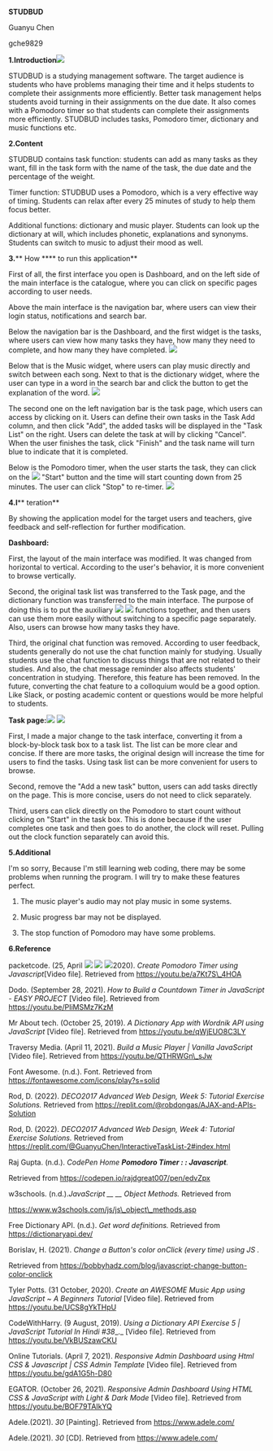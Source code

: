 **STUDBUD**

Guanyu Chen

gche9829

**1.Introduction**![](RackMultipart20220605-1-nq84hq_html_2bc9bb3eeccda4ba.png)

STUDBUD is a studying management software. The target audience is students who have problems managing their time and it helps students to complete their assignments more efficiently. Better task management helps students avoid turning in their assignments on the due date. It also comes with a Pomodoro timer so that students can complete their assignments more efficiently. STUDBUD includes tasks, Pomodoro timer, dictionary and music functions etc.

**2.Content**

STUDBUD contains task function: students can add as many tasks as they want, fill in the task form with the name of the task, the due date and the percentage of the weight.

Timer function: STUDBUD uses a Pomodoro, which is a very effective way of timing. Students can relax after every 25 minutes of study to help them focus better.

Additional functions: dictionary and music player. Students can look up the dictionary at will, which includes phonetic, explanations and synonyms. Students can switch to music to adjust their mood as well.

**3.**** How **** to run this application**

First of all, the first interface you open is Dashboard, and on the left side of the main interface is the catalogue, where you can click on specific pages according to user needs.

Above the main interface is the navigation bar, where users can view their login status, notifications and search bar.

Below the navigation bar is the Dashboard, and the first widget is the tasks, where users can view how many tasks they have, how many they need to complete, and how many they have completed. ![](RackMultipart20220605-1-nq84hq_html_42a762d36aae2d9.png)

Below that is the Music widget, where users can play music directly and switch between each song. Next to that is the dictionary widget, where the user can type in a word in the search bar and click the button to get the explanation of the word. ![](RackMultipart20220605-1-nq84hq_html_5e8a881bbeaaa9d9.png)

The second one on the left navigation bar is the task page, which users can access by clicking on it. Users can define their own tasks in the Task Add column, and then click &quot;Add&quot;, the added tasks will be displayed in the &quot;Task List&quot; on the right. Users can delete the task at will by clicking &quot;Cancel&quot;. When the user finishes the task, click &quot;Finish&quot; and the task name will turn blue to indicate that it is completed.

Below is the Pomodoro timer, when the user starts the task, they can click on the ![](RackMultipart20220605-1-nq84hq_html_e8c466bf9816de37.png) &quot;Start&quot; button and the time will start counting down from 25 minutes. The user can click &quot;Stop&quot; to re-timer. ![](RackMultipart20220605-1-nq84hq_html_fbcb2022eeb37d56.png)

**4.I**** teration**

By showing the application model for the target users and teachers, give feedback and self-reflection for further modification.

**Dashboard:**

First, the layout of the main interface was modified. It was changed from horizontal to vertical. According to the user&#39;s behavior, it is more convenient to browse vertically.

Second, the original task list was transferred to the Task page, and the dictionary function was transferred to the main interface. The purpose of doing this is to put the auxiliary ![](RackMultipart20220605-1-nq84hq_html_4e07667205100d72.png) ![](RackMultipart20220605-1-nq84hq_html_9686aa9713a101ed.png) functions together, and then users can use them more easily without switching to a specific page separately. Also, users can browse how many tasks they have.

Third, the original chat function was removed. According to user feedback, students generally do not use the chat function mainly for studying. Usually students use the chat function to discuss things that are not related to their studies. And also, the chat message reminder also affects students&#39; concentration in studying. Therefore, this feature has been removed. In the future, converting the chat feature to a colloquium would be a good option. Like Slack, or posting academic content or questions would be more helpful to students.

**Task page:**![](RackMultipart20220605-1-nq84hq_html_a43b10453db8481f.png) ![](RackMultipart20220605-1-nq84hq_html_b46ece437567b0a7.png)

First, I made a major change to the task interface, converting it from a block-by-block task box to a task list. The list can be more clear and concise. If there are more tasks, the original design will increase the time for users to find the tasks. Using task list can be more convenient for users to browse.

Second, remove the &quot;Add a new task&quot; button, users can add tasks directly on the page. This is more concise, users do not need to click separately.

Third, users can click directly on the Pomodoro to start count without clicking on &quot;Start&quot; in the task box. This is done because if the user completes one task and then goes to do another, the clock will reset. Pulling out the clock function separately can avoid this.

**5.Additional**

I&#39;m so sorry, Because I&#39;m still learning web coding, there may be some problems when running the program. I will try to make these features perfect.

1. The music player&#39;s audio may not play music in some systems.

2. Music progress bar may not be displayed.

3. The stop function of Pomodoro may have some problems.

**6.Reference**

packetcode. (25, April ![](RackMultipart20220605-1-nq84hq_html_247d7127aae11aec.png) ![](RackMultipart20220605-1-nq84hq_html_49a686e3fd94776e.png) ![](RackMultipart20220605-1-nq84hq_html_c263ae52741296c6.png)2020). _Create Pomodoro Timer using Javascript_[Video file]. Retrieved from https://youtu.be/a7Kt7S\_4HOA

Dodo. (September 28, 2021). _How to Build a Countdown Timer in JavaScript - EASY PROJECT_ [Video file]. Retrieved from https://youtu.be/PIiMSMz7KzM

Mr About tech. (October 25, 2019). _A Dictionary App with Wordnik API using JavaScript_ [Video file]. Retrieved from https://youtu.be/qWjEUO8C3LY

Traversy Media. (April 11, 2021). _Build a Music Player | Vanilla JavaScript_ [Video file]. Retrieved from https://youtu.be/QTHRWGn\_sJw

Font Awesome. (n.d.). Font. Retrieved from https://fontawesome.com/icons/play?s=solid

Rod, D. (2022). _DECO2017 Advanced Web Design, Week 5: Tutorial Exercise Solutions._ Retrieved from https://replit.com/@robdongas/AJAX-and-APIs-Solution

Rod, D. (2022). _DECO2017 Advanced Web Design, Week 4: Tutorial Exercise Solutions._ Retrieved from https://replit.com/@GuanyuChen/InteractiveTaskList-2#index.html

Raj Gupta. (n.d.). _CodePen Home __Pomodoro Timer : : Javascript__._

Retrieved from https://codepen.io/rajdgreat007/pen/edvZpx

w3schools. (n.d.)._JavaScript __ __ Object Methods._ Retrieved from

https://www.w3schools.com/js/js\_object\_methods.asp

Free Dictionary API. (n.d.). _Get word definitions._ Retrieved from https://dictionaryapi.dev/

Borislav, H. (2021). _Change a Button&#39;s color onClick (every time) using JS ._

Retrieved from https://bobbyhadz.com/blog/javascript-change-button-color-onclick

Tyler Potts. (31 October, 2020). _Create an AWESOME Music App using JavaScript ~ A Beginners_ _Tutorial_ [Video file]. Retrieved from https://youtu.be/UCS8gYkTHpU

CodeWithHarry. (9 August, 2019). _Using a Dictionary API Exercise 5 | JavaScript Tutorial In Hindi_ _#38__._ [Video file]. Retrieved from https://youtu.be/VkBUSzawCKU

Online Tutorials. (April 7, 2021). _Responsive Admin Dashboard using Html CSS &amp; Javascript | CSS_ _Admin Template_ [Video file]. Retrieved from https://youtu.be/gdA1G5h-D80

EGATOR. (October 26, 2021). _Responsive Admin Dashboard Using HTML CSS &amp; JavaScript with_ _Light &amp; Dark Mode_ [Video file]. Retrieved from https://youtu.be/BOF79TAIkYQ

Adele.(2021). _30_ [Painting]. Retrieved from https://www.adele.com/

Adele.(2021). _30_ [CD]. Retrieved from https://www.adele.com/
